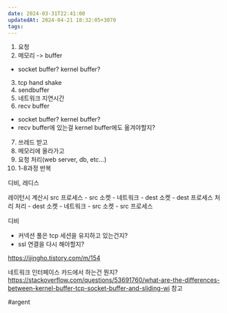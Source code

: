 ```yaml
---
date: 2024-03-31T22:41:00
updatedAt: 2024-04-21 18:32:05+3070
tags: 
---
```

1. 요청
2. 메모리 -> buffer
- socket buffer? kernel buffer?
3. tcp hand shake
4. sendbuffer
5. 네트워크 지연시간
6. recv buffer
- socket buffer? kernel buffer?
- recv buffer에 있는걸 kernel buffer에도 옮겨야할지?
7. 쓰레드 받고
8. 메모리에 올라가고
9. 요청 처리(web server, db, etc...)
10. 1-8과정 반복

디비, 레디스

레이턴시 계산시
src 프로세스 - src 소켓 - 네트워크 - dest 소켓 - dest 프로세스 처리 처리 - dest 소켓 - 네트워크 - src 소켓 - src 프로세스


디비
- 커넥션 풀은 tcp 세션을 유지하고 있는건지?
- ssl 연결을 다시 해야할지?

https://jjingho.tistory.com/m/154

네트워크 인터페이스 카드에서 하는건 뭔지?
https://stackoverflow.com/questions/53691760/what-are-the-differences-between-kernel-buffer-tcp-socket-buffer-and-sliding-wi
참고


#argent 
